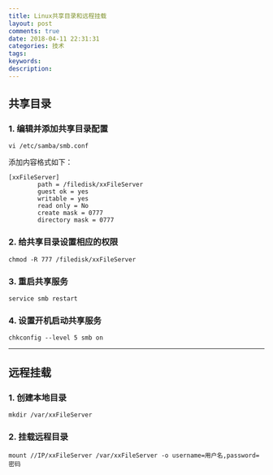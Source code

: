 ```yaml
---
title: Linux共享目录和远程挂载
layout: post
comments: true
date: 2018-04-11 22:31:31
categories: 技术
tags:
keywords:
description:
---
```

## 共享目录
### 1. 编辑并添加共享目录配置 
```
vi /etc/samba/smb.conf
```
添加内容格式如下：

	[xxFileServer]
	        path = /filedisk/xxFileServer
	        guest ok = yes
	        writable = yes
	        read only = No
	        create mask = 0777
	        directory mask = 0777

<!-- more -->

### 2. 给共享目录设置相应的权限 
```
chmod -R 777 /filedisk/xxFileServer
```

### 3. 重启共享服务
```
service smb restart
```

### 4. 设置开机启动共享服务 
```
chkconfig --level 5 smb on
```

<!-- more -->

---

## 远程挂载
### 1. 创建本地目录
```
mkdir /var/xxFileServer
```

### 2. 挂载远程目录
```
mount //IP/xxFileServer /var/xxFileServer -o username=用户名,password=密码
```
